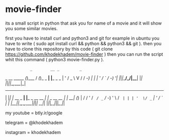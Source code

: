 # movie-finder
its a small script in python that ask you for name of a movie and it will show you some similar movies.

first you have to install curl and python3 and git for example in ubuntu you have to write (   sudo apt install curl && python && python3 && git   ).
then you have to clone this repository by this code (   git clone https://github.com/khodekhadem/movie-finder   )
then you can run the script whit this command (   python3 movie-finder.py   ).


               _        __ _         _         
 _ __  _____ _(_)___   / _(_)_ _  __| |___ _ _ 
| '  \/ _ \ V / / -_) |  _| | ' \/ _` / -_) '_|
|_|_|_\___/\_/|_\___| |_| |_|_||_\__,_\___|_|  
                                               
 _   _            _                  _              _       _ _ 
| |_| |_  __ _ __| |___ _ __    __ _| |  _ __  __ _| |_  __| (_)
| / / ' \/ _` / _` / -_) '  \  / _` | | | '  \/ _` | ' \/ _` | |
|_\_\_||_\__,_\__,_\___|_|_|_| \__,_|_| |_|_|_\__,_|_||_\__,_|_|
                                                                




my youtube = btly.ir/google

telegram = @khodekhadem

instagram = khodekhadem
